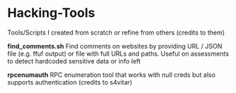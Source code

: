 # Hacking-Tools
Tools/Scripts I created from scratch or refine from others (credits to them)

**find_comments.sh** Find comments on websites by providing URL / JSON file (e.g. ffuf output) or file with full URLs and paths. Useful on assessments to detect hardcoded sensitive data or info left

**rpcenumauth** RPC enumeration tool that works with null creds but also supports authentication (credits to s4vitar) 
